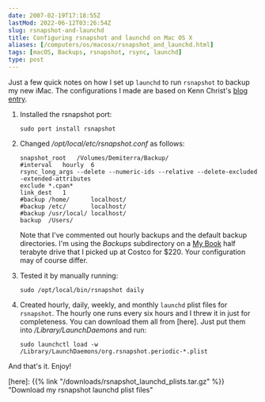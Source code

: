```yaml
--- 
date: 2007-02-19T17:18:55Z
lastMod: 2022-06-12T03:26:54Z
slug: rsnapshot-and-launchd
title: Configuring rsnapshot and launchd on Mac OS X
aliases: [/computers/os/macosx/rsnapshot_and_launchd.html]
tags: [macOS, Backups, rsnapshot, rsync, launchd]
type: post
---
```


Just a few quick notes on how I set up `launchd` to run `rsnapshot` to backup my
new iMac. The configurations I made are based on Kenn Christ's [blog entry].

1.  Installed the rsnapshot port:

        sudo port install rsnapshot

2.  Changed */opt/local/etc/rsnapshot.conf* as follows:

        snapshot_root   /Volumes/Demiterra/Backup/
        #interval   hourly  6
        rsync_long_args --delete --numeric-ids --relative --delete-excluded -extended-attributes
        exclude *.cpan*
        link_dest   1
        #backup /home/      localhost/
        #backup /etc/       localhost/
        #backup /usr/local/ localhost/
        backup  /Users/     

    Note that I've commented out hourly backups and the default backup
    directories. I'm using the *Backups* subdirectory on a [My Book] half
    terabyte drive that I picked up at Costco for $220. Your configuration may
    of course differ.

3.  Tested it by manually running:

        sudo /opt/local/bin/rsnapshot daily

4.  Created hourly, daily, weekly, and monthly `launchd` plist files for
    `rsnapshot`. The hourly one runs every six hours and I threw it in just for
    completeness. You can download them all from [here]. Just put them into
    */Library/LaunchDaemons* and run:

        sudo launchctl load -w /Library/LaunchDaemons/org.rsnapshot.periodic-*.plist

And that's it. Enjoy!

  [blog entry]: https://web.archive.org/web/20070224111145/http://www.inmostlight.org/2006/03/easy-backups-with-rsnapshot
    "Easy backups with rsnapshot"
  [My Book]: https://en.wikipedia.org/wiki/Western_Digital_My_Book
    "Wikipedia: Western Digital My Book™ Premium Edition™"
  [here]: {{% link "/downloads/rsnapshot_launchd_plists.tar.gz" %}}
    "Download my rsnapshot launchd plist files"
